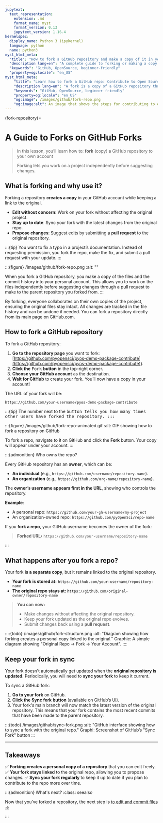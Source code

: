 ```yaml
---
jupytext:
  text_representation:
    extension: .md
    format_name: myst
    format_version: 0.13
    jupytext_version: 1.16.4
kernelspec:
  display_name: Python 3 (ipykernel)
  language: python
  name: python3
myst_html_meta:
  "title": "How to fork a GitHub repository and make a copy of it in your GitHub account: Intro to Collaborative GitHub"
  "description lang=en": "A complete guide to forking or making a copy of a GitHub repository that you don't own into your own account."
  "keywords": "GitHub, OpenSource, beginner-friendly"
  "property=og:locale": "en_US"
myst_html_meta:
    "title": "Learn how to fork a GitHub repo: Contribute to Open Source on GitHub for beginners"
    "description lang=en": "A fork is a copy of a GitHub repository that you make in your GitHub account. Learn how to fork any open repository on GitHub in just a few minutes."
    "keywords": "GitHub, OpenSource, beginner-friendly"
    "property=og:locale": "en_US"
    "og:image": /images/github/fork-repo.png
    "og:image:alt": An image that shows the steps for contributing to open source on GitHub.
---
```


(fork-repository)=

# A Guide to Forks on GitHub Forks

> In this lesson, you’ll learn how to:
> <i class="fa-solid fa-circle-check" style="color: #81c0aa;"></i> **fork** (copy) a GitHub repository to your own account
>
> Forking lets you work on a project independently before suggesting changes.

## What is forking and why use it?

Forking a repository **creates a copy** in your GitHub account while keeping a link to the original.

- <i class="fa-solid fa-pencil" style="color: #81c0aa;"></i> **Edit without concern**: Work on your fork without affecting the original project.
- <i class="fa-solid fa-arrows-rotate" style="color: #81c0aa;"></i> **Stay up to date**: Sync your fork with the latest changes from the original repo.
- <i class="fa-solid fa-paper-plane" style="color: #81c0aa;"></i> **Propose changes**: Suggest edits by submitting a **pull request** to the original repository.

:::{tip}
<i class="fa-solid fa-lightbulb" style="color: #81c0aa;"></i> You want to fix a typo in a project’s documentation. Instead of requesting permission, you fork the repo, make the fix, and submit a pull request with your update.
:::

:::{figure} /images/github/fork-repo.png
:alt: ""

When you fork a GitHub repository, you make a copy of the files and the commit history into your personal account. This allows you to work on the files independently before suggesting changes through a pull request to make to the parent repository you forked from.
:::

By forking, everyone collaborates on their own copies of the project, ensuring the original files stay intact. All changes are tracked in the file history and can be undone if needed. You can fork a repository directly from its main page on GitHub.com.

## How to fork a GitHub repository

To fork a GitHub repository:

1. **Go to the repository page** you want to fork: [https://github.com/pyopensci/pyos-demo-package-contribute](https://github.com/pyopensci/pyos-demo-package-contribute)).
2. **Click the** <kbd><i class="fa-solid fa-code-fork" style="color: #81c0aa;"></i> Fork</kbd> **button** in the top-right corner.
3. **Choose your GitHub account** as the destination.
4. **Wait for GitHub** to create your fork. You’ll now have a copy in your account!

The URL of your fork will be:

`https://github.com/your-username/pyos-demo-package-contribute`

:::{tip}
The number next to the <kbd><i class="fa-solid fa-code-fork"></i> button tells you how many times other users have forked the repository.
:::

:::{figure} /images/github/fork-repo-animated.gif
:alt: GIF showing how to fork a repository on GitHub

To fork a repo, navigate to it on GitHub and click the **Fork** button. Your copy will appear under your account.
:::

:::{admonition} Who owns the repo?

Every GitHub repository has an **owner**, which can be:

- <i class="fa-solid fa-user" style="color: #81c0aa;"></i> **An individual** (e.g., `https://github.com/username/repository-name`).
- <i class="fa-solid fa-building" style="color: #81c0aa;"></i> **An organization** (e.g., `https://github.com/org-name/repository-name`).

The **owner’s username appears first in the URL**, showing who controls the repository.

**Example**:

- A personal repo: `https://github.com/your-gh-username/my-project`
- An organization-owned repo: `https://github.com/pyOpenSci/repo-name`

If you **fork a repo**, your GitHub username becomes the owner of the fork:

> **Forked URL:** `https://github.com/your-username/repository-name`

:::

## What happens after you fork a repo?

Your fork **is a separate copy**, but it remains linked to the original repository.

- **Your fork is stored at:** `https://github.com/your-username/repository-name`
- **The original repo stays at:** `https://github.com/original-owner/repository-name`

> **<i class="fa-solid fa-lightbulb" style="color: #81c0aa;"></i>  You can now:**
>
> - Make changes without affecting the original repository.
> - Keep your fork updated as the original repo evolves.
> - Submit changes back using a **pull request**.

::::{todo}
 /images/github/fork-structure.png
:alt: "Diagram showing how forking creates a personal copy linked to the original."
Graphic: A simple diagram showing "Original Repo → Fork → Your Account".
::::

## Keep your fork in sync

Your fork doesn't automatically get updated when the **original repository is updated**. Periodically, you will need to **sync your fork** to keep it current.

To sync a GitHub fork:

1. **Go to your fork** on GitHub.
2. **Click the** <i class="fa-solid fa-arrows-rotate" style="color: #81c0aa;"></i> **Sync fork** **button** (available on GitHub’s UI).
3. Your fork's main branch will now match the latest version of the original repository. This means that your fork contains the most recent commits that have been made to the parent repository.

:::{todo}
/images/github/sync-fork.png
:alt: "GitHub interface showing how to sync a fork with the original repo."
Graphi:  Screenshot of GitHub’s "Sync Fork" button
:::

---

## Takeaways

✅ **Forking creates a personal copy of a repository** that you can edit freely.
✅ **Your fork stays linked** to the original repo, allowing you to propose changes.
✅ **Sync your fork regularly** to keep it up to date if you plan to contribute to the repo more over time.

:::{admonition} What's next?
:class: seealso

Now that you’ve forked a repository, the next step is
[<i class="fa-solid fa-circle-check" style="color: #81c0aa;"></i> to edit and commit files  →](pyos-edit-commit-files)

:::
